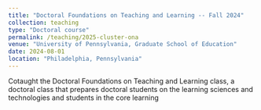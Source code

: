 ```yaml
---
title: "Doctoral Foundations on Teaching and Learning -- Fall 2024"
collection: teaching
type: "Doctoral course"
permalink: /teaching/2025-cluster-ona
venue: "University of Pennsylvania, Graduate School of Education"
date: 2024-08-01
location: "Philadelphia, Pennsylvania"
---
```

Cotaught the Doctoral Foundations on Teaching and Learning class, a doctoral class that prepares doctoral students on the learning sciences and technologies and students in the core learning

